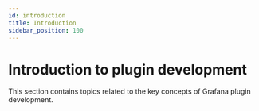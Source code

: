 ```yaml
---
id: introduction
title: Introduction
sidebar_position: 100
---
```


# Introduction to plugin development

This section contains topics related to the key concepts of Grafana plugin development.